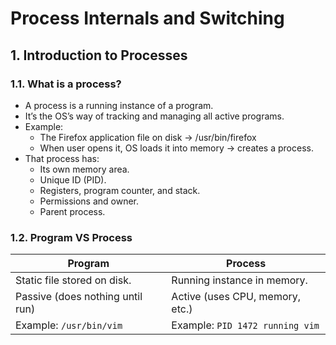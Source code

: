 # Process Internals and Switching

## 1. Introduction to Processes

### 1.1. What is a process?

- A process is a running instance of a program.
- It’s the OS’s way of tracking and managing all active programs.
- Example:
  - The Firefox application file on disk → /usr/bin/firefox
  - When user opens it, OS loads it into memory → creates a process.
- That process has:
  - Its own memory area.
  - Unique ID (PID).
  - Registers, program counter, and stack.
  - Permissions and owner.
  - Parent process.

### 1.2. Program VS Process

| Program | Process |
| - | - |
| Static file stored on disk. | Running instance in memory. |
| Passive (does nothing until run) | Active (uses CPU, memory, etc.) |
| Example: `/usr/bin/vim` | Example: `PID 1472 running vim` |
